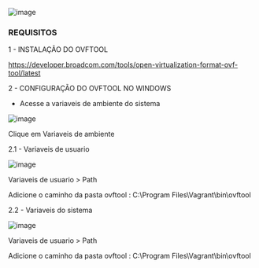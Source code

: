 
![image](https://github.com/user-attachments/assets/78270227-e96c-45b5-b786-f4a352fe0689)



### REQUISITOS ###

1 - INSTALAÇÃO DO OVFTOOL 

https://developer.broadcom.com/tools/open-virtualization-format-ovf-tool/latest

2 - CONFIGURAÇÃO DO OVFTOOL NO WINDOWS 

- Acesse a variaveis de ambiente do sistema


![image](https://github.com/user-attachments/assets/a5f23611-e65a-4f26-9384-79c4856b65e9)

Clique em Variaveis de ambiente

2.1 - Variaveis de usuario 

![image](https://github.com/user-attachments/assets/d9182228-d79d-41ba-bd55-794a0ea2473b)

Variaveis de usuario > Path 

Adicione o caminho da pasta ovftool : C:\Program Files\Vagrant\bin\ovftool

2.2 - Variaveis do sistema

![image](https://github.com/user-attachments/assets/b185ed52-dc1f-41ee-a921-ca61ac8e9598)

Variaveis de usuario > Path 

Adicione o caminho da pasta ovftool : C:\Program Files\Vagrant\bin\ovftool












